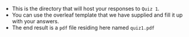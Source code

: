 * This is the directory that will host your responses to `Quiz 1`.
* You can use the overleaf template that we have supplied
  and fill it up with your answers.
* The end result is a `pdf` file residing here named `quiz1.pdf`
